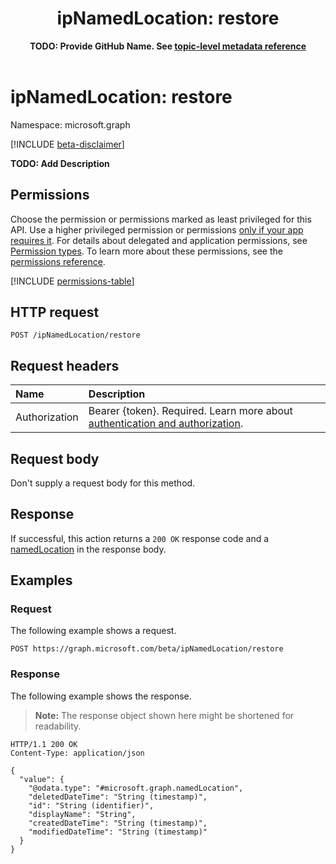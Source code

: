 ﻿---
title: "ipNamedLocation: restore"
description: "**TODO: Add Description**"
author: "**TODO: Provide GitHub Name. See [topic-level metadata reference](https://eng.ms/docs/products/microsoft-graph-service/microsoft-graph/document-apis/metadata)**"
ms.date: 08/11/2025
ms.localizationpriority: medium
ms.subservice: "**TODO: Add MS subservice. See [topic-level metadata reference](https://eng.ms/docs/products/microsoft-graph-service/microsoft-graph/document-apis/metadata)**"
doc_type: apiPageType
---

# ipNamedLocation: restore

Namespace: microsoft.graph

[!INCLUDE [beta-disclaimer](../../includes/beta-disclaimer.md)]

**TODO: Add Description**

## Permissions

Choose the permission or permissions marked as least privileged for this API. Use a higher privileged permission or permissions [only if your app requires it](/graph/permissions-overview#best-practices-for-using-microsoft-graph-permissions). For details about delegated and application permissions, see [Permission types](/graph/permissions-overview#permission-types). To learn more about these permissions, see the [permissions reference](/graph/permissions-reference).

<!-- {
  "blockType": "permissions",
  "name": "ipnamedlocation-restore-permissions"
}
-->
[!INCLUDE [permissions-table](../includes/permissions/ipnamedlocation-restore-permissions.md)]

## HTTP request

<!-- {
  "blockType": "ignored"
}
-->
``` http
POST /ipNamedLocation/restore
```

## Request headers

|Name|Description|
|:---|:---|
|Authorization|Bearer {token}. Required. Learn more about [authentication and authorization](/graph/auth/auth-concepts).|

## Request body

Don't supply a request body for this method.

## Response

If successful, this action returns a `200 OK` response code and a [namedLocation](../resources/namedlocation.md) in the response body.

## Examples

### Request

The following example shows a request.
<!-- {
  "blockType": "request",
  "name": "ipnamedlocationthis.restore"
}
-->
``` http
POST https://graph.microsoft.com/beta/ipNamedLocation/restore
```


### Response

The following example shows the response.
>**Note:** The response object shown here might be shortened for readability.
<!-- {
  "blockType": "response",
  "truncated": true,
  "@odata.type": "microsoft.graph.namedLocation"
}
-->
``` http
HTTP/1.1 200 OK
Content-Type: application/json

{
  "value": {
    "@odata.type": "#microsoft.graph.namedLocation",
    "deletedDateTime": "String (timestamp)",
    "id": "String (identifier)",
    "displayName": "String",
    "createdDateTime": "String (timestamp)",
    "modifiedDateTime": "String (timestamp)"
  }
}
```

